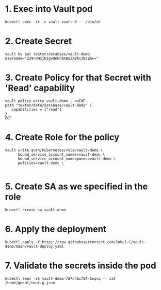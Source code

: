 # 1. Exec into Vault pod 
```
kubectl exec -it -n vault vault-0 -- /bin/sh
```
# 2. Create Secret
```
vault kv put tekton/database/vault-demo username="Z29rdWxjNzgwOnNhbXBsZXBhc3N3ZA=="  
```
# 3. Create Policy for that Secret with 'Read' capability
```
vault policy write vault-demo - <<EOF
path "tekton/data/database/vault-demo" {
   capabilities = ["read"]
}
EOF
```
# 4. Create Role for the policy
```
vault write auth/kubernetes/role/vault-demo \
      bound_service_account_names=vault-demo \
      bound_service_account_namespaces=vault-demo \
      policies=vault-demo \
     
```
# 5. Create SA as we specified in the role
```
kubectl create sa vault-demo
```
# 6. Apply the deployment
```
kubectl apply -f https://raw.githubusercontent.com/Gokul-C/vault-demo/main/vault-deploy.yaml
```
# 7. Validate the secrets inside the pod
```
kubectl exec -it vault-demo-7d7d4bc754-5nqvq -- cat /home/gokul/config.json
```
